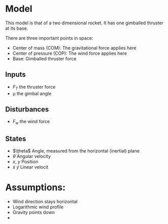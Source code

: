 # Model
This model is that of a two dimensional rocket. It has one gimballed thruster at its
base.

There are three important points in space:
- Center of mass (COM): The gravitational force applies here
- Center of pressure (COP): The wind force applies here
- Base: Gimballed thruster force

## Inputs
- $F_T$ the thruster force
- &mu; the gimbal angle

## Disturbances
- $F_w$ the wind force

## States
- $\ţheta$ Angle, measured from the horizontal (inertial) plane
- $\dot{\theta}$ Angular velocity
- $x$, $y$ Position
- $\dot{x}$ $\dot{y}$ Linear velocit

# Assumptions:
- Wind direction stays horizontal
- Logarithmic wind profile
- Gravity points down
- 
